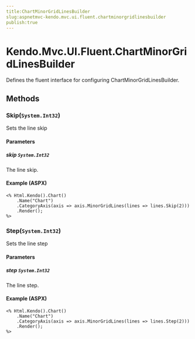 ```yaml
---
title:ChartMinorGridLinesBuilder
slug:aspnetmvc-kendo.mvc.ui.fluent.chartminorgridlinesbuilder
publish:true
---
```


# Kendo.Mvc.UI.Fluent.ChartMinorGridLinesBuilder
Defines the fluent interface for configuring ChartMinorGridLinesBuilder.



## Methods

### Skip(`System.Int32`)
Sets the line skip


#### Parameters

##### skip `System.Int32`
The line skip.




#### Example (ASPX)
    <% Html.Kendo().Chart()
        .Name("Chart")
        .CategoryAxis(axis => axis.MinorGridLines(lines => lines.Skip(2)))
        .Render();
    %>


### Step(`System.Int32`)
Sets the line step


#### Parameters

##### step `System.Int32`
The line step.




#### Example (ASPX)
    <% Html.Kendo().Chart()
        .Name("Chart")
        .CategoryAxis(axis => axis.MinorGridLines(lines => lines.Step(2)))
        .Render();
    %>



 
